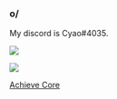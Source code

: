 ### o/
My discord is Cyao#4035.

![](https://img.shields.io/stackexchange/stackoverflow/r/18260623?color=orange&label=reputation&logo=stackoverflow&style=for-the-badge&cacheSeconds=1600) 

![](https://profile-counter.glitch.me/cheyao/count.svg)

[Achieve Core](https://github.com/cheyao/Achieve-Core)
